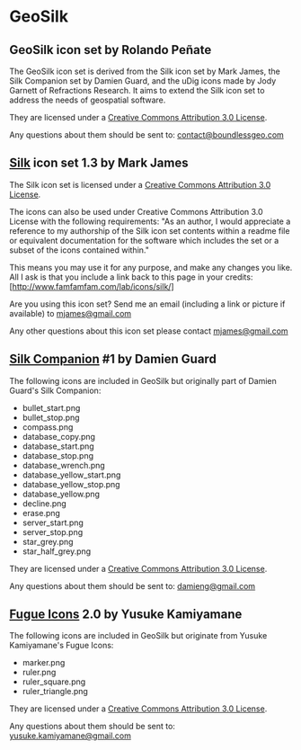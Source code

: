 # GeoSilk

## GeoSilk icon set by Rolando Peñate

The GeoSilk icon set is derived from the Silk icon set by Mark James, the Silk Companion set
by Damien Guard, and the uDig icons made by Jody Garnett of Refractions Research. It aims
to extend the Silk icon set to address the needs of geospatial software.

They are licensed under a [Creative Commons Attribution 3.0 License](http://creativecommons.org/licenses/by/3.0/).

Any questions about them should be sent to: contact@boundlessgeo.com

## [Silk](http://www.famfamfam.com/lab/icons/silk) icon set 1.3 by Mark James

The Silk icon set is licensed under a
[Creative Commons Attribution 3.0 License](http://creativecommons.org/licenses/by/3.0/).

The icons can also be used under  Creative Commons Attribution 3.0 License with
the following requirements: "As an author, I would appreciate a reference to my authorship
of the Silk icon set contents within a readme file or equivalent documentation for the
software which includes the set or a subset of the icons contained within."

This means you may use it for any purpose, and make any changes you like.
All I ask is that you include a link back to this page in your credits:
[http://www.famfamfam.com/lab/icons/silk/]

Are you using this icon set? Send me an email (including a link or picture if available) to
mjames@gmail.com

Any other questions about this icon set please contact mjames@gmail.com

## [Silk Companion](http://damieng.com/creative/icons/silk-companion-1-icons) #1 by Damien Guard

The following icons are included in GeoSilk but originally part of Damien Guard's Silk
Companion:

 * bullet_start.png
 * bullet_stop.png
 * compass.png
 * database_copy.png
 * database_start.png
 * database_stop.png
 * database_wrench.png
 * database_yellow_start.png
 * database_yellow_stop.png
 * database_yellow.png
 * decline.png
 * erase.png
 * server_start.png
 * server_stop.png
 * star_grey.png
 * star_half_grey.png

They are licensed under a [Creative Commons Attribution 3.0 License](http://creativecommons.org/licenses/by/3.0/).

Any questions about them should be sent to: damieng@gmail.com

## [Fugue Icons](http://www.pinvoke.com) 2.0 by Yusuke Kamiyamane

The following icons are included in GeoSilk but originate from Yusuke Kamiyamane's
Fugue Icons:

 * marker.png
 * ruler.png
 * ruler_square.png
 * ruler_triangle.png

They are licensed under a [Creative Commons Attribution 3.0 License](http://creativecommons.org/licenses/by/3.0/).

Any questions about them should be sent to: yusuke.kamiyamane@gmail.com
